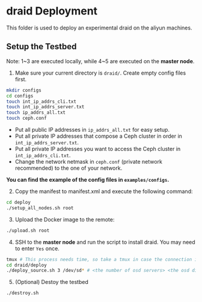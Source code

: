 # draid Deployment

This folder is used to deploy an experimental draid on the aliyun machines.

## Setup the Testbed

Note: 1\~3 are executed locally, while 4\~5 are executed on the **master node**.

1. Make sure your current directory is `draid/`. Create empty config files first.

```bash
mkdir configs
cd configs
touch int_ip_addrs_cli.txt
touch int_ip_addrs_server.txt
touch ip_addrs_all.txt
touch ceph.conf
```

- Put all public IP addresses in `ip_addrs_all.txt` for easy setup.
- Put all private IP addresses that compose a Ceph cluster in order in `int_ip_addrs_server.txt`.
- Put all private IP addresses you want to access the Ceph cluster in `int_ip_addrs_cli.txt`.
- Change the network netmask in `ceph.conf` (private network recommended) to the one of your network.

**You can find the example of the config files in `examples/configs`.**

2. Copy the manifest to manifest.xml and execute the following command:

```Bash
cd deploy
./setup_all_nodes.sh root
```

3. Upload the Docker image to the remote:

```bash
./upload.sh root
```

4. SSH to the **master node** and run the script to install draid. You may need to enter `Yes` once.

```Bash
tmux # This process needs time, so take a tmux in case the connection is broken.
cd draid/deploy
./deploy_source.sh 3 /dev/sd* # <the number of osd servers> <the osd disk>
```

5. (Optional) Destoy the testbed

```Bash
./destroy.sh
```
